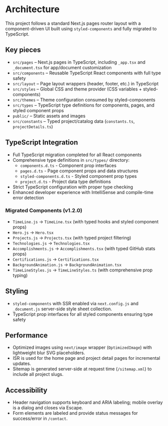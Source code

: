 # Architecture

This project follows a standard Next.js pages router layout with a component-driven UI built using `styled-components` and fully migrated to TypeScript.

## Key pieces

- `src/pages` – Next.js pages in TypeScript, including `_app.tsx` and `_document.tsx` for app/document customization
- `src/components` – Reusable TypeScript React components with full type safety
- `src/layout` – Page layout wrappers (header, footer, etc.) in TypeScript
- `src/styles` – Global CSS and theme provider (CSS variables + styled-components)
- `src/themes` – Theme configuration consumed by styled-components
- `src/types` – TypeScript type definitions for components, pages, and styled component props
- `public/` – Static assets and images
- `src/constants` – Typed project/catalog data (`constants.ts`, `projectDetails.ts`)

## TypeScript Integration

- Full TypeScript migration completed for all React components
- Comprehensive type definitions in `src/types/` directory:
  - `components.d.ts` - Component prop interfaces
  - `pages.d.ts` - Page component props and data structures
  - `styled-components.d.ts` - Styled component prop types
  - `project.d.ts` - Project data type definitions
- Strict TypeScript configuration with proper type checking
- Enhanced developer experience with IntelliSense and compile-time error detection

### Migrated Components (v1.2.0)
- `TimeLine.js` → `TimeLine.tsx` (with typed hooks and styled component props)
- `Hero.js` → `Hero.tsx`
- `Projects.js` → `Projects.tsx` (with typed project filtering)
- `Technologies.js` → `Technologies.tsx`
- `Accomplishments.js` → `Accomplishments.tsx` (with typed GitHub stats props)
- `Certifications.js` → `Certifications.tsx`
- `BackgroundAnimation.js` → `BackgroundAnimation.tsx`
- `TimeLineStyles.js` → `TimeLineStyles.ts` (with comprehensive prop typing)

## Styling

- `styled-components` with SSR enabled via `next.config.js` and `_document.js` server-side style sheet collection.
- TypeScript prop interfaces for all styled components ensuring type safety

## Performance

- Optimized images using `next/image` wrapper (`OptimizedImage`) with lightweight blur SVG placeholders.
- ISR is used for the home page and project detail pages for incremental updates.
- Sitemap is generated server-side at request time (`/sitemap.xml`) to include all project slugs.

## Accessibility

- Header navigation supports keyboard and ARIA labeling; mobile overlay is a dialog and closes via Escape.
- Form elements are labeled and provide status messages for success/error in `/contact`.
